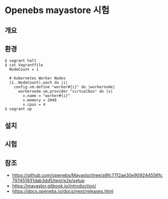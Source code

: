 # Openebs mayastore 시험
## 개요

## 환경
```
$ vagrant halt
$ cat Vagrantfile
  NodeCount = 1

  # Kubernetes Worker Nodes
  (1..NodeCount).each do |i|
    config.vm.define "worker#{i}" do |workernode|
      workernode.vm.provider "virtualbox" do |v|
        v.name = "worker#{i}"
        v.memory = 2048
        v.cpus = 4
$ vagrant up
```

## 설치

## 시험


## 참조
- https://github.com/openebs/Mayastor/tree/a9fc77f2ae30e909244556fc797451931dab3dd5/test/e2e/setup
- https://mayastor.gitbook.io/introduction/
- https://docs.openebs.io/docs/next/releases.html
